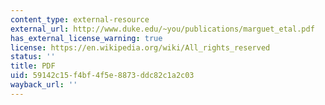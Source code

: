 ```yaml
---
content_type: external-resource
external_url: http://www.duke.edu/~you/publications/marguet_etal.pdf
has_external_license_warning: true
license: https://en.wikipedia.org/wiki/All_rights_reserved
status: ''
title: PDF
uid: 59142c15-f4bf-4f5e-8873-ddc82c1a2c03
wayback_url: ''
---
```

